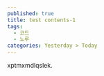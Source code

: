 ```yaml
---
published: true
title: test contents-1
tags:
  - 코드
  - 노루
categories: Yesterday > Today
---
```


xptmxmdlqslek.

